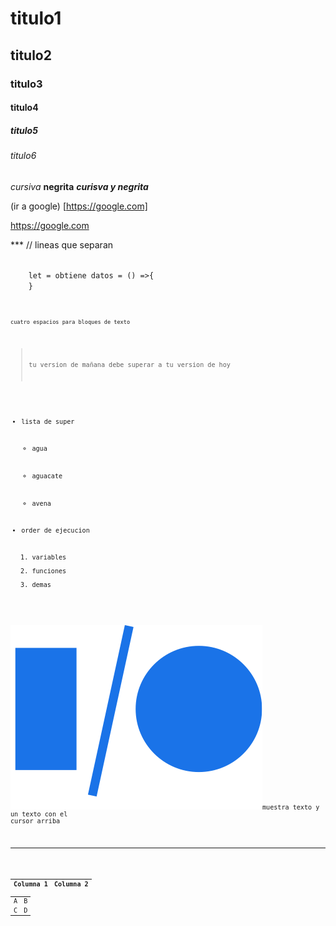 # titulo1
## titulo2
### titulo3
#### titulo4
##### titulo5
###### titulo6



*cursiva*
**negrita**
***curisva y negrita***



(ir a google)
[https://google.com]

<https://google.com>

*** // lineas que separan

<code>  
    let = obtiene datos = () =>{
    }
<code>


    cuatro espacios para bloques de texto



> tu version de mañana debe superar a tu version de hoy



+ lista de super
    - agua
    * aguacate
    + avena


+ order de ejecucion
    1. variables
    2. funciones
    3. demas



![gato blanco](/responsive%20design%20y%20arquitectura%20CSS/img/google403px.svg.png "gato blanco")muestra texto y un texto con el cursor arriba

---

|Columna 1|Columna 2|
|--------|--------|
|    A    |    B    |
|    C    |    D    |





